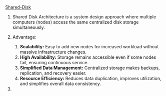 [Shared-Disk](https://www.geeksforgeeks.org/system-design/shared-disk-architecture-system-design/)

1. Shared Disk Architecture is a system design approach where multiple computers (nodes) access the same centralized disk storage simultaneously.

2. Advantage:
	1. **Scalability:** Easy to add new nodes for increased workload without massive infrastructure changes.
	2. **High Availability:** Storage remains accessible even if some nodes fail, ensuring continuous service.
	3. **Simplified Data Management:** Centralized storage makes backups, replication, and recovery easier.
	4. **Resource Efficiency:** Reduces data duplication, improves utilization, and simplifies overall data consistency.
3. 
